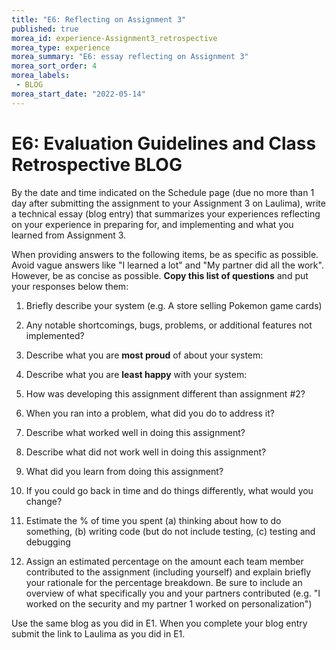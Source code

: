 ```yaml
---
title: "E6: Reflecting on Assignment 3"
published: true
morea_id: experience-Assignment3_retrospective
morea_type: experience
morea_summary: "E6: essay reflecting on Assignment 3"
morea_sort_order: 4
morea_labels:
 - BLOG
morea_start_date: "2022-05-14"
---
```


# E6: Evaluation Guidelines and Class Retrospective BLOG

By the date and time indicated on the Schedule page (due no more than 1 day after submitting the assignment to your Assignment 3 on Laulima), write a technical essay (blog entry) that summarizes your experiences reflecting on your experience in preparing for, and implementing and what you learned from Assignment 3. 

When providing answers to the following items, be as specific as possible. Avoid vague answers like "I learned a lot" and "My partner did all the work". However, be as concise as possible. **Copy this list of questions** and put your responses below them:

1. Briefly describe your system (e.g. A store selling Pokemon game cards) 
   
2. Any notable shortcomings, bugs, problems, or additional features not implemented?

3. Describe what you are **most proud** of about your system:

4. Describe what you are **least happy** with your system:

5.  How was developing this assignment different than assignment #2?

6. When you ran into a problem, what did you do to address it?

7.  Describe what worked well in doing this assignment?
   
8.  Describe what did not work well in doing this assignment?

9.  What did you learn from doing this assignment?
    
10. If you could go back in time and do things differently, what would you change? 

11. Estimate the % of time you spent (a) thinking about how to do something, (b) writing code (but do not include testing, (c) testing and debugging

12. Assign an estimated percentage on the amount each team member contributed to the assignment (including yourself) and explain briefly your rationale for the percentage breakdown. Be sure to include an overview of what specifically you and your partners contributed (e.g. "I worked on the security and my partner 1 worked on personalization")


Use the same blog as you did in E1. When you complete your blog entry submit the 
link to Laulima as you did in E1. 

